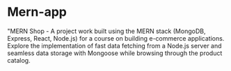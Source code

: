 # Mern-app
"MERN Shop - A project work built using the MERN stack (MongoDB, Express, React, Node.js) for a course on building e-commerce applications. Explore the implementation of fast data fetching from a Node.js server and seamless data storage with Mongoose while browsing through the product catalog.
